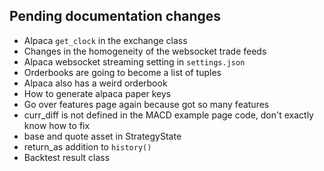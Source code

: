 ## Pending documentation changes

- Alpaca `get_clock` in the exchange class
- Changes in the homogeneity of the websocket trade feeds
- Alpaca websocket streaming setting in `settings.json`
- Orderbooks are going to become a list of tuples
- Alpaca also has a weird orderbook
- How to generate alpaca paper keys
- Go over features page again because got so many features
- curr_diff is not defined in the MACD example page code, don't exactly know how to fix
- base and quote asset in StrategyState
- return_as addition to `history()`
- Backtest result class
